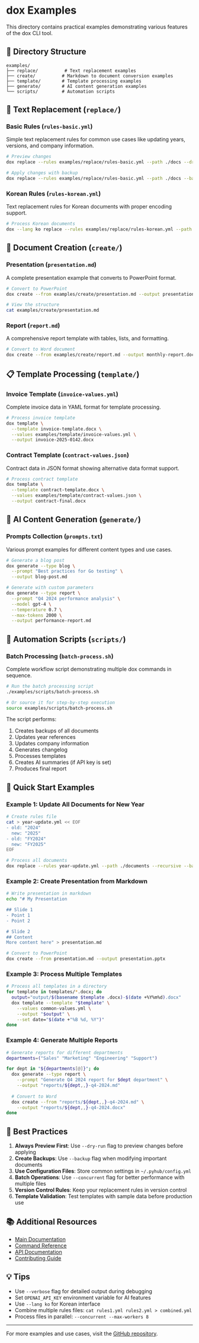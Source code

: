 # dox Examples

This directory contains practical examples demonstrating various features of the dox CLI tool.

## 📁 Directory Structure

```
examples/
├── replace/          # Text replacement examples
├── create/          # Markdown to document conversion examples  
├── template/        # Template processing examples
├── generate/        # AI content generation examples
└── scripts/         # Automation scripts
```

## 🔄 Text Replacement (`replace/`)

### Basic Rules (`rules-basic.yml`)
Simple text replacement rules for common use cases like updating years, versions, and company information.

```bash
# Preview changes
dox replace --rules examples/replace/rules-basic.yml --path ./docs --dry-run

# Apply changes with backup
dox replace --rules examples/replace/rules-basic.yml --path ./docs --backup
```

### Korean Rules (`rules-korean.yml`)
Text replacement rules for Korean documents with proper encoding support.

```bash
# Process Korean documents
dox --lang ko replace --rules examples/replace/rules-korean.yml --path ./문서
```

## 📝 Document Creation (`create/`)

### Presentation (`presentation.md`)
A complete presentation example that converts to PowerPoint format.

```bash
# Convert to PowerPoint
dox create --from examples/create/presentation.md --output presentation.pptx

# View the structure
cat examples/create/presentation.md
```

### Report (`report.md`)
A comprehensive report template with tables, lists, and formatting.

```bash
# Convert to Word document
dox create --from examples/create/report.md --output monthly-report.docx
```

## 📋 Template Processing (`template/`)

### Invoice Template (`invoice-values.yml`)
Complete invoice data in YAML format for template processing.

```bash
# Process invoice template
dox template \
  --template invoice-template.docx \
  --values examples/template/invoice-values.yml \
  --output invoice-2025-0142.docx
```

### Contract Template (`contract-values.json`)
Contract data in JSON format showing alternative data format support.

```bash
# Process contract template
dox template \
  --template contract-template.docx \
  --values examples/template/contract-values.json \
  --output contract-final.docx
```

## 🤖 AI Content Generation (`generate/`)

### Prompts Collection (`prompts.txt`)
Various prompt examples for different content types and use cases.

```bash
# Generate a blog post
dox generate --type blog \
  --prompt "Best practices for Go testing" \
  --output blog-post.md

# Generate with custom parameters
dox generate --type report \
  --prompt "Q4 2024 performance analysis" \
  --model gpt-4 \
  --temperature 0.7 \
  --max-tokens 2000 \
  --output performance-report.md
```

## 🔧 Automation Scripts (`scripts/`)

### Batch Processing (`batch-process.sh`)
Complete workflow script demonstrating multiple dox commands in sequence.

```bash
# Run the batch processing script
./examples/scripts/batch-process.sh

# Or source it for step-by-step execution
source examples/scripts/batch-process.sh
```

The script performs:
1. Creates backups of all documents
2. Updates year references
3. Updates company information
4. Generates changelog
5. Processes templates
6. Creates AI summaries (if API key is set)
7. Produces final report

## 🚀 Quick Start Examples

### Example 1: Update All Documents for New Year
```bash
# Create rules file
cat > year-update.yml << EOF
- old: "2024"
  new: "2025"
- old: "FY2024"
  new: "FY2025"
EOF

# Process all documents
dox replace --rules year-update.yml --path ./documents --recursive --backup
```

### Example 2: Create Presentation from Markdown
```bash
# Write presentation in markdown
echo "# My Presentation

## Slide 1
- Point 1
- Point 2

# Slide 2
## Content
More content here" > presentation.md

# Convert to PowerPoint
dox create --from presentation.md --output presentation.pptx
```

### Example 3: Process Multiple Templates
```bash
# Process all templates in a directory
for template in templates/*.docx; do
  output="output/$(basename $template .docx)-$(date +%Y%m%d).docx"
  dox template --template "$template" \
    --values common-values.yml \
    --output "$output" \
    --set date="$(date +"%B %d, %Y")"
done
```

### Example 4: Generate Multiple Reports
```bash
# Generate reports for different departments
departments=("Sales" "Marketing" "Engineering" "Support")

for dept in "${departments[@]}"; do
  dox generate --type report \
    --prompt "Generate Q4 2024 report for $dept department" \
    --output "reports/${dept,,}-q4-2024.md"
  
  # Convert to Word
  dox create --from "reports/${dept,,}-q4-2024.md" \
    --output "reports/${dept,,}-q4-2024.docx"
done
```

## 🎯 Best Practices

1. **Always Preview First**: Use `--dry-run` flag to preview changes before applying
2. **Create Backups**: Use `--backup` flag when modifying important documents
3. **Use Configuration Files**: Store common settings in `~/.pyhub/config.yml`
4. **Batch Operations**: Use `--concurrent` flag for better performance with multiple files
5. **Version Control Rules**: Keep your replacement rules in version control
6. **Template Validation**: Test templates with sample data before production use

## 📚 Additional Resources

- [Main Documentation](../README.md)
- [Command Reference](../docs/commands.md)
- [API Documentation](../docs/api.md)
- [Contributing Guide](../CONTRIBUTING.md)

## 💡 Tips

- Use `--verbose` flag for detailed output during debugging
- Set `OPENAI_API_KEY` environment variable for AI features
- Use `--lang ko` for Korean interface
- Combine multiple rules files: `cat rules1.yml rules2.yml > combined.yml`
- Process files in parallel: `--concurrent --max-workers 8`

---

For more examples and use cases, visit the [GitHub repository](https://github.com/pyhub-kr/pyhub-documents-cli).